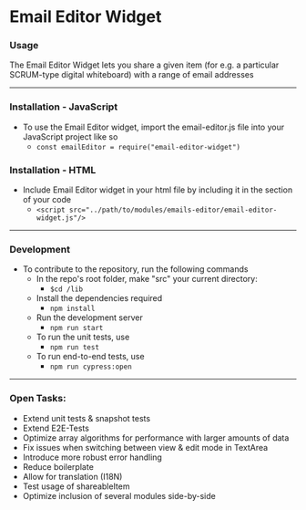 # Email Editor Widget

### Usage
The Email Editor Widget lets you share a given item (for e.g. a particular SCRUM-type digital whiteboard) with a range of email addresses

---

### Installation - JavaScript
- To use the Email Editor widget, import the email-editor.js file into your JavaScript project like so
   - ```const emailEditor = require("email-editor-widget")```

### Installation - HTML
- Include Email Editor widget in your html file by including it in the <head> section of your code
   - ```<script src="../path/to/modules/emails-editor/email-editor-widget.js"/>```

---

### Development
- To contribute to the repository, run the following commands
   - In the repo's root folder, make "src" your current directory:
      - ```$cd /lib```
   - Install the dependencies required
      - ```npm install```
   - Run the development server
      - ```npm run start```
   - To run the unit tests, use
      - ```npm run test```
   - To run end-to-end tests, use
      - ```npm run cypress:open```
 
 ---
 
 ### Open Tasks:
 - Extend unit tests & snapshot tests
 - Extend E2E-Tests
 - Optimize array algorithms for performance with larger amounts of data
 - Fix issues when switching between view & edit mode in TextArea
 - Introduce more robust error handling
 - Reduce boilerplate
 - Allow for translation (I18N)
 - Test usage of shareableItem
 - Optimize inclusion of several modules side-by-side


